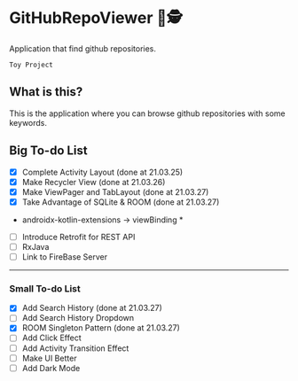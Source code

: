 # GitHubRepoViewer 📑🕵️
Application that find github repositories. ‍️ 

` Toy Project `

## What is this?
This is the application where you can browse github repositories with some keywords.

## Big To-do List 
- [X] Complete Activity Layout (done at 21.03.25)
- [X] Make Recycler View (done at 21.03.26)
- [X] Make ViewPager and TabLayout (done at 21.03.27)
- [X] Take Advantage of SQLite & ROOM (done at 21.03.27)
* androidx-kotlin-extensions -> viewBinding *
- [ ] Introduce Retrofit for REST API
- [ ] RxJava
- [ ] Link to FireBase Server

----------------
### Small To-do List 
- [X] Add Search History (done at 21.03.27)
- [ ] Add Search History Dropdown
- [X] ROOM Singleton Pattern (done at 21.03.27)
- [ ] Add Click Effect
- [ ] Add Activity Transition Effect
- [ ] Make UI Better
- [ ] Add Dark Mode
